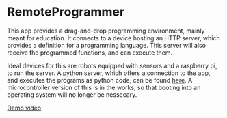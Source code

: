 # RemoteProgrammer

This app provides a drag-and-drop programming environment, mainly meant for education.
It connects to a device hosting an HTTP server, which provides a definition for a programming language.
This server will also receive the programmed functions, and can execute them.

Ideal devices for this are robots equipped with sensors and a raspberry pi, to run the server.
A python server, which offers a connection to the app, and executes the programs as python code, can be found [here](https://github.com/Maximilian-Seitz/RemoteProgrammer_PythonServer).
A microcontroller version of this is in the works, so that booting into an operating system will no longer be nessecary.

[Demo video](https://youtu.be/ugUhTgqCPKI)
